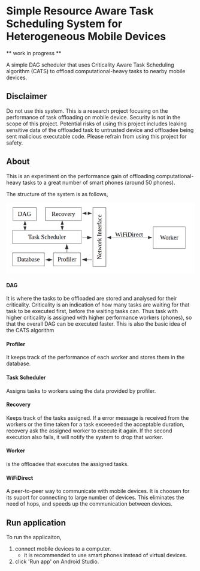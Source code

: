 # Simple Resource Aware Task Scheduling System for Heterogeneous Mobile Devices

** work in progress **

A simple DAG scheduler that uses Criticality Aware Task Scheduling algorithm (CATS) to offload computational-heavy tasks to nearby mobile devices.

## Disclaimer
Do not use this system. This is a research project focusing on the performance of task offloading on mobile device. Security is not in the scope of this project. Potential risks of using this project includes leaking sensitive data of the offloaded task to untrusted device and offloadee being sent malicious executable code. Please refrain from using this project for safety.

## About
This is an experiment on the performance gain of offloading computational-heavy tasks to a great number of smart phones (around 50 phones).

The structure of the system is as follows,

![the system's structure](./media/systemStructure.png)

#### DAG
It is where the tasks to be offloaded are stored and analysed for their criticality. Criticality is an indication of how many tasks are waiting for that task to be executed first, before the waiting tasks can. Thus task with higher criticality is assigned with higher performance workers (phones), so that the overall DAG can be executed faster. This is also the basic idea of the CATS algorithm
#### Profiler
It keeps track of the performance of each worker and stores them in the database.
#### Task Scheduler
Assigns tasks to workers using the data provided by profiler.
#### Recovery
Keeps track of the tasks assigned. If a error message is received from the workers or the time taken for a task exceeeded the acceptable duration, recovery ask the assigned worker to execute it again. If the second execution also fails, it will notify the system to drop that worker.
#### Worker
is the offloadee that executes the assigned tasks.
#### WiFiDirect
A peer-to-peer way to communicate with mobile devices. It is choosen for its suport for connecting to large number of devices. This eliminates the need of hops, and speeds up the communication between devices.

## Run application
To run the applicaiton, 
1. connect mobile devices to a computer. 
    - it is recommended to use smart phones instead of virtual devices.
2. click 'Run app' on Android Studio.

